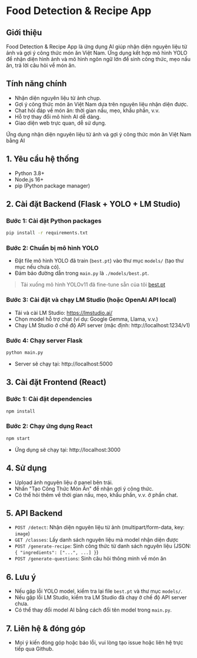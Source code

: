 # Food Detection & Recipe App

## Giới thiệu
Food Detection & Recipe App là ứng dụng AI giúp nhận diện nguyên liệu từ ảnh và gợi ý công thức món ăn Việt Nam. Ứng dụng kết hợp mô hình YOLO để nhận diện hình ảnh và mô hình ngôn ngữ lớn để sinh công thức, mẹo nấu ăn, trả lời câu hỏi về món ăn.

## Tính năng chính
- Nhận diện nguyên liệu từ ảnh chụp.
- Gợi ý công thức món ăn Việt Nam dựa trên nguyên liệu nhận diện được.
- Chat hỏi đáp về món ăn: thời gian nấu, mẹo, khẩu phần, v.v.
- Hỗ trợ thay đổi mô hình AI dễ dàng.
- Giao diện web trực quan, dễ sử dụng.

Ứng dụng nhận diện nguyên liệu từ ảnh và gợi ý công thức món ăn Việt Nam bằng AI

## 1. Yêu cầu hệ thống
- Python 3.8+
- Node.js 16+
- pip (Python package manager)

## 2. Cài đặt Backend (Flask + YOLO + LM Studio)

### Bước 1: Cài đặt Python packages

```bash
pip install -r requirements.txt
```

### Bước 2: Chuẩn bị mô hình YOLO
- Đặt file mô hình YOLO đã train (`best.pt`) vào thư mục `models/` (tạo thư mục nếu chưa có).
- Đảm bảo đường dẫn trong `main.py` là `./models/best.pt`.

> Tải xuống mô hình YOLOv11 đã fine-tune sẵn của tôi [best.pt](https://drive.google.com/uc?export=download&id=18FB3cotnpbXoBS-WSHhLJ4r1YmL_j5Kc
)

### Bước 3: Cài đặt và chạy LM Studio (hoặc OpenAI API local)
- Tải và cài LM Studio: https://lmstudio.ai/
- Chọn model hỗ trợ chat (ví dụ: Google Gemma, Llama, v.v.)
- Chạy LM Studio ở chế độ API server (mặc định: http://localhost:1234/v1)

### Bước 4: Chạy server Flask

```bash
python main.py
```
- Server sẽ chạy tại: http://localhost:5000

## 3. Cài đặt Frontend (React)

### Bước 1: Cài đặt dependencies

```bash
npm install
```

### Bước 2: Chạy ứng dụng React

```bash
npm start
```
- Ứng dụng sẽ chạy tại: http://localhost:3000

## 4. Sử dụng
- Upload ảnh nguyên liệu ở panel bên trái.
- Nhấn "Tạo Công Thức Món Ăn" để nhận gợi ý công thức.
- Có thể hỏi thêm về thời gian nấu, mẹo, khẩu phần, v.v. ở phần chat.

## 5. API Backend
- `POST /detect`: Nhận diện nguyên liệu từ ảnh (multipart/form-data, key: `image`)
- `GET /classes`: Lấy danh sách nguyên liệu mà model nhận diện được
- `POST /generate-recipe`: Sinh công thức từ danh sách nguyên liệu (JSON: `{ "ingredients": ["...", ...] }`)
- `POST /generate-questions`: Sinh câu hỏi thông minh về món ăn

## 6. Lưu ý
- Nếu gặp lỗi YOLO model, kiểm tra lại file `best.pt` và thư mục `models/`.
- Nếu gặp lỗi LM Studio, kiểm tra LM Studio đã chạy ở chế độ API server chưa.
- Có thể thay đổi model AI bằng cách đổi tên model trong `main.py`.

## 7. Liên hệ & đóng góp
- Mọi ý kiến đóng góp hoặc báo lỗi, vui lòng tạo issue hoặc liên hệ trực tiếp qua Github.
